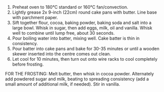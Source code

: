 1. Preheat oven to 180°C standard or 160°C fan/convection.
2. Lightly grease 2x 9-inch (22cm) round cake pans with butter. Line base with parchment paper.
3. Sift together flour, cocoa, baking powder, baking soda and salt into a large bowl. Whisk in sugar, then add eggs, milk, oil and vanilla. Whisk well to combine until lump free, about 30 seconds.
4. Pour boiling water into batter, mixing well. Cake batter is thin in consistency.
5. Pour batter into cake pans and bake for 30-35 minutes or until a wooden skewer inserted into the centre comes out clean.
6. Let cool for 10 minutes, then turn out onto wire racks to cool completely before frosting.


FOR THE FROSTING:
Melt butter, then whisk in cocoa powder. Alternately add powdered sugar and milk, beating to spreading consistency (add a small amount of additional milk, if needed). Stir in vanilla.
